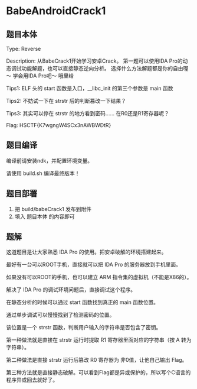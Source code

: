 # BabeAndroidCrack1

## 题目本体

Type: Reverse

Description: 从BabeCrack1开始学习安卓Crack。
第一题可以使用IDA Pro的动态调试功能解题，也可以直接静态逆向分析。
选择什么方法解题都是你的自由喔～
学会用IDA Pro吧～ 哦里给

Tips1: ELF 头的 start 函数是入口，__libc_init 的第三个参数是 main 函数

Tips2: 不妨试一下在 strstr 后的判断篡改一下结果？

Tips3: 其实可以停在 strstr 的地方看到密码…… 在R0还是R1寄存器呢？

Flag: HSCTF{K7wgngW4SCx3nAWBWDtR}

## 题目编译

编译前请安装ndk，并配置环境变量。

请使用 build.sh 编译最终版本！

## 题目部署

1. 把 build/babeCrack1 发布到附件
2. 填入 题目本体 的内容即可

## 题解

这道题目是让大家熟悉 IDA Pro 的使用。把安卓破解的环境搭建起来。

最好有一台可以ROOT手机，直接就可以把 IDA Pro 的服务器放到手机里面。

如果没有可以ROOT的手机，也可以建立 ARM 指令集的虚拟机（不能是X86的）。

解决了 IDA Pro 的调试环境问题后，直接调试这个程序。

在静态分析的时候可以通过 start 函数找到真正的 main 函数位置。

通过单步调试可以慢慢找到了检测密码的位置。

该位置是一个 strstr 函数，判断用户输入的字符串是否包含了密钥。

第一种做法就是直接在 strstr 运行时提取 R1 寄存器里面对应的字符串（按 A 转为字符串）。

第二种做法是直接 strstr 运行后篡改 R0 寄存器为 非0值，让他自己输出 Flag。

第三种方法就是直接静态破解。可以看到Flag都是异或保护的，所以写个C语言的程序异或回去就好了。

